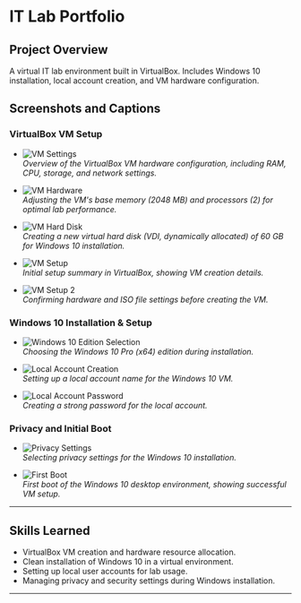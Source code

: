 # IT Lab Portfolio

## Project Overview
A virtual IT lab environment built in VirtualBox. Includes Windows 10 installation, local account creation, and VM hardware configuration.

## Screenshots and Captions

### VirtualBox VM Setup
- ![VM Settings](screenshots/VMSettings.png)  
  *Overview of the VirtualBox VM hardware configuration, including RAM, CPU, storage, and network settings.*

- ![VM Hardware](screenshots/VMHardware.png)  
  *Adjusting the VM's base memory (2048 MB) and processors (2) for optimal lab performance.*

- ![VM Hard Disk](screenshots/VMHardDisk.png)  
  *Creating a new virtual hard disk (VDI, dynamically allocated) of 60 GB for Windows 10 installation.*

- ![VM Setup](screenshots/VMSetup.png)  
  *Initial setup summary in VirtualBox, showing VM creation details.*

- ![VM Setup 2](screenshots/VMSetup2.png)  
  *Confirming hardware and ISO file settings before creating the VM.*

### Windows 10 Installation & Setup
- ![Windows 10 Edition Selection](screenshots/VMSelections.png)  
  *Choosing the Windows 10 Pro (x64) edition during installation.*

- ![Local Account Creation](screenshots/VMAccountCreation.png)  
  *Setting up a local account name for the Windows 10 VM.*

- ![Local Account Password](screenshots/VMPassword.png)  
  *Creating a strong password for the local account.*

### Privacy and Initial Boot
- ![Privacy Settings](screenshots/VMPrivacySettings.png)  
  *Selecting privacy settings for the Windows 10 installation.*

- ![First Boot](screenshots/VMFirstBoot.png)  
  *First boot of the Windows 10 desktop environment, showing successful VM setup.*

---

## Skills Learned
- VirtualBox VM creation and hardware resource allocation.
- Clean installation of Windows 10 in a virtual environment.
- Setting up local user accounts for lab usage.
- Managing privacy and security settings during Windows installation.

---


